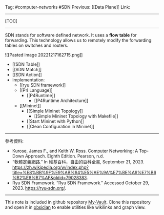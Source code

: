 Tag: #computer-networks #SDN 
Previous: [[Data Plane]]
Link: 

---

[TOC]

---

SDN stands for software defined network. It uses a **flow table** for forwarding. This technology allows us to remotely modify the forwarding tables on switches and routers.

![[Pasted image 20221217162715.png]]

- [[SDN Table]]
- [[SDN Match]]
- [[SDN Action]]
- Implementation:
	- [[ryu SDN framework]]
	- [[P4 Language]]
		- [[P4Runtime]]
			- [[P4Runtime Architecture]]
	- [[Mininet]]
		- [[Simple Mininet Topology]]
			- [[Simple Mininet Topology with Makefile]]
		- [[Start Mininet with Python]]
		- [[Clean Configuration in Mininet]]

---

參考資料:

- Kurose, James F., and Keith W. Ross. Computer Networking: A Top-Down Approach. Eighth Edition. Pearson, n.d.
- “軟體定義網路.” In 維基百科，自由的百科全書, September 21, 2023. https://zh.wikipedia.org/w/index.php?title=%E8%BB%9F%E9%AB%94%E5%AE%9A%E7%BE%A9%E7%B6%B2%E8%B7%AF&oldid=79028383.
- Ryu SDN Framework. “Ryu SDN Framework.” Accessed October 29, 2023. https://ryu-sdn.org/.

---

This note is included in github repository [My-Vault](https://github.com/LittleD3092/My-Vault.git). Clone this repository and open it in [obsidian](https://obsidian.md/) to enable utilities like wikilinks and graph view.